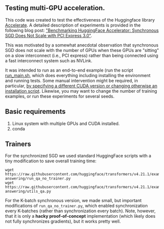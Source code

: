 ## Testing multi-GPU acceleration.

This code was created to test the effectiveness of the Huggingface library [Accelerate](https://github.com/huggingface/accelerate). A detailed description of experiments is provided in the following blog post: ["Benchmarking HuggingFace Accelerator: Synchronous SGD Does Not Scale with PCI Express 3.0"](http://searchivarius.org/blog/benchmarking-huggingface-accelerator-synchronous-sgd-does-not-scale-pci-express-30).

This was motivated by a somewhat anecdotal observation that synchronous SGD does not scale with the number of GPUs when these GPUs are "sitting" on a slow interconnect (i.e., PCI express) rather than being connected using a fast interconnect system such as NVLink.

It was intended to run as an end-to-end example (run the script [run_main.sh](run_main.sh), which does everything including installing the environment and running tests. Some manual intervention might be required, in particular, [by specifying a different CUDA version or changing otherwise an installation script](run_sub.sh).
Likewise, you may want to change the number of training examples, or run these experiments for several seeds.


## Basic requirements

1. Linux system with multiple GPUs and CUDA installed.
2. conda

## Trainers

For the synchronized SGD we used standard HuggingFace scripts with a tiny modification to save overall training time:
```
wget https://raw.githubusercontent.com/huggingface/transformers/v4.21.1/examples/pytorch/question-answering/run_qa_no_trainer.py
wget https://raw.githubusercontent.com/huggingface/transformers/v4.21.1/examples/pytorch/question-answering/utils_qa.py
```

For the K-batch synchronous version, we made small, but important modifications of `run_qa_no_trainer.py`, which enabled synchronization every K-batches (rather than synchronization every batch). Note, however, that it is only a **hacky proof-of-concept** implementation (which likely does not fully synchronizes gradients), but it works pretty well.
